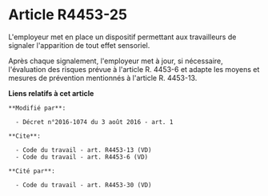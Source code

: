 # Article R4453-25

L'employeur met en place un dispositif permettant aux travailleurs de signaler l'apparition de tout effet sensoriel. 

Après chaque signalement, l'employeur met à jour, si nécessaire, l'évaluation des risques prévue à l'article R. 4453-6 et
adapte les moyens et mesures de prévention mentionnés à l'article R. 4453-13.

**Liens relatifs à cet article**

	**Modifié par**:

	  - Décret n°2016-1074 du 3 août 2016 - art. 1

	**Cite**:

	  - Code du travail - art. R4453-13 (VD)
	  - Code du travail - art. R4453-6 (VD)

	**Cité par**:

	  - Code du travail - art. R4453-30 (VD)
